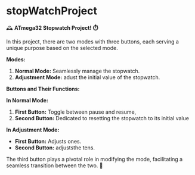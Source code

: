 # stopWatchProject
🕰️ **ATmega32 Stopwatch Project! ⏱️**

In this project, there are two modes with three buttons, each serving a unique purpose based on the selected mode.

**Modes:**

1. **Normal Mode:** Seamlessly manage the stopwatch.
2. **Adjustment Mode:** adust the initial value of the stopwatch.

**Buttons and Their Functions:**

**In Normal Mode:**

1. **First Button:** Toggle between pause and resume,
2. **Second Button:** Dedicated to resetting the stopwatch to its initial value

**In Adjustment Mode:**

- **First Button:** Adjusts ones.
- **Second Button:** adjuststhe tens.

The third button plays a pivotal role in modifying the mode, facilitating a seamless transition between the two. 🔄
